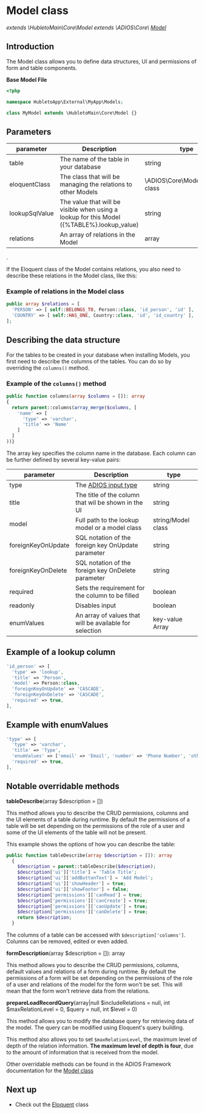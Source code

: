 # Model class

_extends \HubletoMain\Core\Model extends \ADIOS\Core\ [Model](adios/model)_

## Introduction

The Model class allows you to define data structures, UI and permissions of form and table components.

**Base Model File**

```php
<?php

namespace HubletoApp\External\MyApp\Models;

class MyModel extends \HubletoMain\Core\Model {}
```

## Parameters

| parameter      | Description                                                                                  | type                             |
| -------------- | -------------------------------------------------------------------------------------------- | -------------------------------- |
| table          | The name of the table in your database                                                       | string                           |
| eloquentClass  | The class that will be managing the relations to other Models                                | \ADIOS\Core\Model\Eloquent class |
| lookupSqlValue | The value that will be visible when using a lookup for this Model ({\%TABLE\%}.lookup_value) | string                           |
| relations      | An array of relations in the Model                                                           | array                            |

.

If the Eloquent class of the Model contains relations, you also need to describe these relations in the Model class, like this:

### Example of relations in the Model class

```php
public array $relations = [
  'PERSON' => [ self::BELONGS_TO, Person::class, 'id_person', 'id' ],
  'COUNTRY' => [ self::HAS_ONE, Country::class, 'id', 'id_country' ],
];
```

## Describing the data structure

For the tables to be created in your database when installing Models, you first need to describe the columns of the tables. You can do so by overriding the `columns()` method.

### Example of the `columns()` method

```php
public function columns(array $columns = []): array
{
  return parent::columns(array_merge($columns, [
    'name' => [
      'type' => 'varchar',
      'title' => 'Name'
    ]
  ]
))}
```

The array key specifies the column name in the database. Each column can be further defined by several key-value pairs:

| parameter          | Description                                                                               | type               |
| ------------------ | ----------------------------------------------------------------------------------------- | ------------------ |
| type               | The [ADIOS input type](https://github.com/wai-blue/adios/tree/main/src/Core/Db/DataTypes) | string             |
| title              | The title of the column that wil be shown in the UI                                       | string             |
| model              | Full path to the lookup model or a model class                                            | string/Model class |
| foreignKeyOnUpdate | SQL notation of the foreign key OnUpdate parameter                                        | string             |
| foreignKeyOnDelete | SQL notation of the foreign key OnDelete parameter                                        | string             |
| required           | Sets the requirement for the column to be filled                                          | boolean            |
| readonly           | Disables input                                                                            | boolean            |
| enumValues         | An array of values that will be available for selection                                   | key-value Array    |

## Example of a lookup column

```php
'id_person' => [
  'type' => 'lookup',
  'title' => 'Person',
  'model' => Person::class,
  'foreignKeyOnUpdate' => 'CASCADE',
  'foreignKeyOnDelete' => 'CASCADE',
  'required' => true,
],
```

## Example with enumValues

```php
'type' => [
  'type' => 'varchar',
  'title' => 'Type',
  'enumValues' => ['email' => 'Email', 'number' => 'Phone Number', 'other' => 'Other'],
  'required' => true,
],
```

## Notable overridable methods

**tableDescribe**(array $description = [])

This method allows you to describe the CRUD permissions, columns and the UI elements of a table during runtime.
By default the permissions of a table will be set depending on the permissions of the role of a user and some of the UI elements of the table will not be present.

This example shows the options of how you can describe the table:

```php
public function tableDescribe(array $description = []): array
  {
    $description = parent::tableDescribe($description);
    $description['ui']['title'] = 'Table Title';
    $description['ui']['addButtonText'] = 'Add Model';
    $description['ui']['showHeader'] = true;
    $description['ui']['showFooter'] = false;
    $description['permissions']['canRead'] = true;
    $description['permissions']['canCreate'] = true;
    $description['permissions']['canUpdate'] = true;
    $description['permissions']['canDelete'] = true;
    return $description;
  }
```

The columns of a table can be accessed with `$description['columns']`. Columns can be removed, edited or even added.

**formDescription**(array $description = []): array

This method allows you to describe the CRUD permissions, columns, default values and relations of a form during runtime.
By default the permissions of a form will be set depending on the permissions of the role of a user and relations of the model for the form won't be set. This will mean that the form won't retrieve data from the relations.

**prepareLoadRecordQuery**(array|null $includeRelations = null, int $maxRelationLevel = 0, $query = null, int $level = 0)

This method allows you to modify the database query for retrieving data of the model. The query can be modified using Eloquent's query building.

This method also allows you to set `$maxRelationLevel`, the maximum level of depth of the relation information. **The maximum level of depth is four**, due to the amount of information that is received from the model.

Other overridable methods can be found in the ADIOS Framework documentation for the [Model class](https://github.com/wai-blue/adios/blob/main/src/Core/Model.php)

## Next up

- Check out the [Eloquent](eloquent) class
